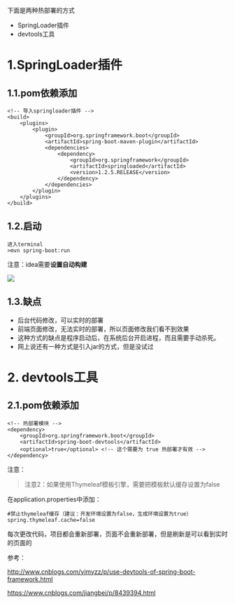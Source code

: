 下面是两种热部署的方式

* SpringLoader插件
* devtools工具

# 1.SpringLoader插件

## 1.1.pom依赖添加

```
<!-- 导入springloader插件 -->
<build>
    <plugins>
        <plugin>
            <groupId>org.springframework.boot</groupId>
            <artifactId>spring-boot-maven-plugin</artifactId>
            <dependencies>
                <dependency>
                    <groupId>org.springframework</groupId>
                    <artifactId>springloaded</artifactId>
                    <version>1.2.5.RELEASE</version>
                </dependency>
            </dependencies>
        </plugin>
    </plugins>
</build>
```

## 1.2.启动

```
进入terminal
>mvn spring-boot:run
```

注意：idea需要**设置自动构建**

![](/Users/chenyansong/Documents/note/images/spring-boot/rebushu.png)



## 1.3.缺点

* 后台代码修改，可以实时的部署
* 前端页面修改，无法实时的部署，所以页面修改我们看不到效果
* 这种方式的缺点是程序启动后，在系统后台开启进程，而且需要手动杀死。
* 网上说还有一种方式是引入jar的方式，但是没试过

# 2. devtools工具



## 2.1.pom依赖添加

```
<!-- 热部署模块 -->
<dependency>
    <groupId>org.springframework.boot</groupId>
    <artifactId>spring-boot-devtools</artifactId>
    <optional>true</optional> <!-- 这个需要为 true 热部署才有效 -->
</dependency>
```


注意：

> 注意2：如果使用Thymeleaf模板引擎，需要把模板默认缓存设置为false

在application.properties中添加：

```
#禁止thymeleaf缓存（建议：开发环境设置为false，生成环境设置为true）
spring.thymeleaf.cache=false
```

每次更改代码，项目都会重新部署，页面不会重新部署，但是刷新是可以看到实时的页面的

参考：

http://www.cnblogs.com/yjmyzz/p/use-devtools-of-spring-boot-framework.html


https://www.cnblogs.com/jiangbei/p/8439394.html 
